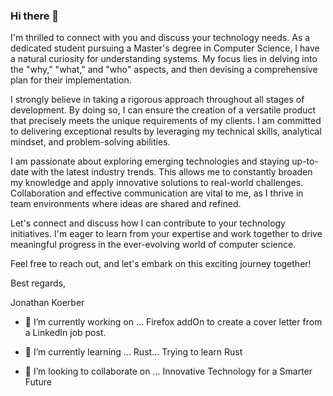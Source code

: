 ### Hi there 👋



I'm thrilled to connect with you and discuss your technology needs. As a dedicated student pursuing a Master's degree in Computer Science, I have a natural curiosity for understanding systems. My focus lies in delving into the "why," "what," and "who" aspects, and then devising a comprehensive plan for their implementation.

I strongly believe in taking a rigorous approach throughout all stages of development. By doing so, I can ensure the creation of a versatile product that precisely meets the unique requirements of my clients. I am committed to delivering exceptional results by leveraging my technical skills, analytical mindset, and problem-solving abilities.

I am passionate about exploring emerging technologies and staying up-to-date with the latest industry trends. This allows me to constantly broaden my knowledge and apply innovative solutions to real-world challenges. Collaboration and effective communication are vital to me, as I thrive in team environments where ideas are shared and refined.

Let's connect and discuss how I can contribute to your technology initiatives. I'm eager to learn from your expertise and work together to drive meaningful progress in the ever-evolving world of computer science.

Feel free to reach out, and let's embark on this exciting journey together!

Best regards,

Jonathan Koerber

- 🔭 I’m currently working on ...
  Firefox addOn to create a cover letter from a LinkedIn job post. 
- 🌱 I’m currently learning ...
  Rust... Trying to learn Rust
- 👯 I’m looking to collaborate on ...
  Innovative Technology for a Smarter Future
  <!---
- 🤔 I’m looking for help with ...
- 💬 Ask me about ...
- 📫 How to reach me: ...
- 😄 Pronouns: ...

- ⚡ Fun fact: ...
-->
